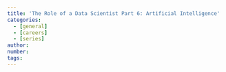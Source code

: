 ```yaml
---
title: 'The Role of a Data Scientist Part 6: Artificial Intelligence'
categories:
  - [general]
  - [careers]
  - [series]
author:
number:
tags:
---
```

